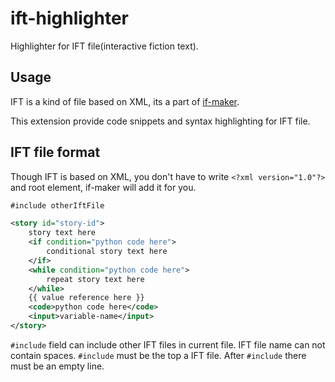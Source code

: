 # ift-highlighter

Highlighter for IFT file(interactive fiction text).

## Usage

IFT is a kind of file based on XML, its a part of [if-maker](https://github.com/DiscreteTom/if-maker).

This extension provide code snippets and syntax highlighting for IFT file.

## IFT file format

Though IFT is based on XML, you don't have to write `<?xml version="1.0"?>` and root element, if-maker will add it for you.

```xml
#include otherIftFile

<story id="story-id">
	story text here
	<if condition="python code here">
		conditional story text here
	</if>
	<while condition="python code here">
		repeat story text here
	</while>
	{{ value reference here }}
	<code>python code here</code>
	<input>variable-name</input>
</story>
```

`#include` field can include other IFT files in current file. IFT file name can not contain spaces. `#include` must be the top a IFT file. After `#include` there must be an empty line.